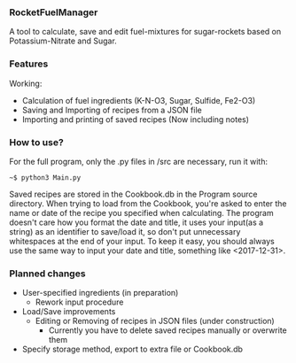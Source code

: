 ### RocketFuelManager

A tool to calculate, save and edit fuel-mixtures for sugar-rockets
based on Potassium-Nitrate and Sugar.

### Features

Working:

- Calculation of fuel ingredients (K-N-O3, Sugar, Sulfide, Fe2-O3)
- Saving and Importing of recipes from a JSON file
- Importing and printing of saved recipes (Now including notes)

### How to use?

For the full program, only the .py files in /src are necessary,
run it with:

    ~$ python3 Main.py

Saved recipes are stored in the Cookbook.db in the Program source directory.
When trying to load from the Cookbook, you're asked to enter the name or date
of the recipe you specified when calculating.
The program doesn't care how you format the date and title, it uses
your input(as a string) as an identifier to save/load it, so don't put unnecessary
whitespaces at the end of your input. To keep it easy, you
should always use the same way to input your date and title,
something like <2017-12-31>.

### Planned changes

- User-specified ingredients (in preparation)
    - Rework input procedure
- Load/Save improvements
    - Editing or Removing of recipes in JSON files (under construction)
        - Currently you have to delete saved recipes manually or 
          overwrite them
- Specify storage method, export to extra file or Cookbook.db
